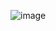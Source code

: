 ![image](https://github.com/piyush0mandloi/Animated_Portfolio/assets/129135570/5d604efc-0037-4db2-b337-2c24724662a1)

